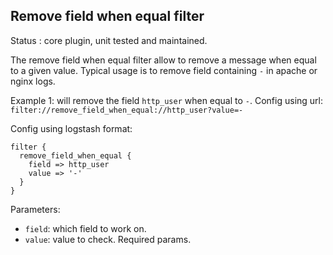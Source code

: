 Remove field when equal filter
---

Status : core plugin, unit tested and maintained.

The remove field when equal filter allow to remove a message when equal to a given value. Typical usage is to remove field containing ``-`` in apache or nginx logs.

Example 1: will remove the field ``http_user`` when equal to  ``-``.
Config using url: ``filter://remove_field_when_equal://http_user?value=-``

Config using logstash format:
````
filter {
  remove_field_when_equal {
    field => http_user
    value => '-'
  }
}
````

Parameters:

* ``field``: which field to work on.
* ``value``: value to check. Required params.
